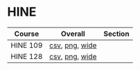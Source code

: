 # HINE

| Course | Overall | Section |
| ------ | ------- | ------- |
| HINE 109 | [csv](https://github.com/UCSD-Historical-Enrollment-Data/2024Summer1/blob/main/overall/HINE%20109.csv), [png](https://raw.githubusercontent.com/UCSD-Historical-Enrollment-Data/2024Summer1/main/plot_overall/HINE%20109.png), [wide](https://raw.githubusercontent.com/UCSD-Historical-Enrollment-Data/2024Summer1/main/plot_overall_wide/HINE%20109.png) |  |
| HINE 128 | [csv](https://github.com/UCSD-Historical-Enrollment-Data/2024Summer1/blob/main/overall/HINE%20128.csv), [png](https://raw.githubusercontent.com/UCSD-Historical-Enrollment-Data/2024Summer1/main/plot_overall/HINE%20128.png), [wide](https://raw.githubusercontent.com/UCSD-Historical-Enrollment-Data/2024Summer1/main/plot_overall_wide/HINE%20128.png) |  |
